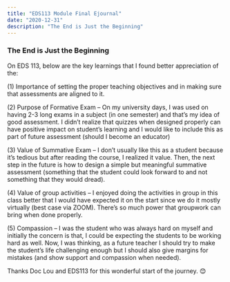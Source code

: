 ```yaml
---
title: "EDS113 Module Final Ejournal"
date: "2020-12-31"
description: "The End is Just the Beginning"
---
```


### The End is Just the Beginning

On EDS 113, below are the key learnings that I found better appreciation of the:

(1)	Importance of setting the proper teaching objectives and in making sure that assessments are aligned to it.

(2)	Purpose of Formative Exam – On my university days, I was used on having 2-3 long exams in a subject (in one semester) and that’s my idea of good assessment. I didn’t realize that quizzes when designed properly can have positive impact on student’s learning and I would like to include this as part of future assessment (should I become an educator) 

(3)	Value of Summative Exam – I don’t usually like this as a student because it’s tedious but after reading the course, I realized it value. Then, the next step in the future is how to design a simple but meaningful summative assessment (something that the student could look forward to and not something that they would dread).

(4)	Value of group activities – I enjoyed doing the activities in group in this class better that I would have expected it on the start since we do it mostly virtually (best case via ZOOM). There’s so much power that groupwork can bring when done properly.

(5)	Compassion – I was the student who was always hard on myself and initially the concern is that, I could be expecting the students to be working hard as well. Now, I was thinking, as a future teacher I should try to make the student’s life challenging enough but I should also give margins for mistakes (and show support and compassion when needed).

Thanks Doc Lou and EDS113 for this wonderful start of the journey. 😊

